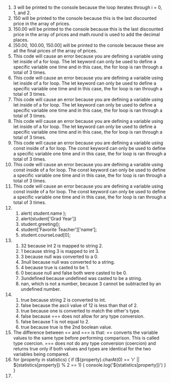 1. 3 will be printed to the console because the loop iterates through i = 0, 1, and 2.
2. 150 will be printed to the console because this is the last discounted price in the array of prices.
3. 150.00 will be printed to the console because this is the last discounted price in the array of prices and math.round is used to add the decimal places.
4. [50.00, 100.00, 150.00] will be printed to the console because these are all the final prices of the array of prices.
5. This code will cause an error because you are defining a variable using let inside of a for loop. The let keyword can only be used to define a specific variable one time and in this case, the for loop is ran through a total of 3 times.
6. This code will cause an error because you are defining a variable using let inside of a for loop. The let keyword can only be used to define a specific variable one time and in this case, the for loop is ran through a total of 3 times.
7. This code will cause an error because you are defining a variable using let inside of a for loop. The let keyword can only be used to define a specific variable one time and in this case, the for loop is ran through a total of 3 times.
8. This code will cause an error because you are defining a variable using let inside of a for loop. The let keyword can only be used to define a specific variable one time and in this case, the for loop is ran through a total of 3 times.
9. This code will cause an error because you are defining a variable using const inside of a for loop. The const keyword can only be used to define a specific variable one time and in this case, the for loop is ran through a total of 3 times.
10. This code will cause an error because you are defining a variable using const inside of a for loop. The const keyword can only be used to define a specific variable one time and in this case, the for loop is ran through a total of 3 times.
11. This code will cause an error because you are defining a variable using const inside of a for loop. The const keyword can only be used to define a specific variable one time and in this case, the for loop is ran through a total of 3 times.
12. 
    1.  alert( student.name );
    2.  alert(student['Grad Year'])
    3.  student.greeting();
    4.  student['Favorite Teacher']['name'];
    5.  student.courseLoad[0];
13. 
    1.  32 because int 2 is mapped to string 2.
    2.  1 because string 3 is mapped to int 3.
    3.  3 because null was converted to a 0.
    4.  3null because null was converted to a string.
    5.  4 because true is casted to be 1.
    6.  0 because null and false both were casted to be 0.
    7.  3undefined because undefined was casted to be a string.
    8.  nan, which is not a number, because 3 cannot be subtracted by an undefined number.
14. 
    1.  true because string 2 is converted to int.
    2.  false because the ascii value of 12 is less than that of 2.
    3.  true because one is converted to match the other's type.
    4.  false because === does not allow for any type conversion.
    5.  false because 1 is not equal to 2.
    6.  true because true is the 2nd boolean value.
15. The difference between == and === is that: == converts the variable values to the same type before performing comparison. This is called type coercion. === does not do any type conversion (coercion) and returns true only if both values and types are identical for the two variables being compared.
16. for (property in statistics) {
        if (${property}.charAt(0) == 'r' || ${statistics[property]} % 2 == 1) {
            console.log('${statistics[property]}')
        }
    }
17. 